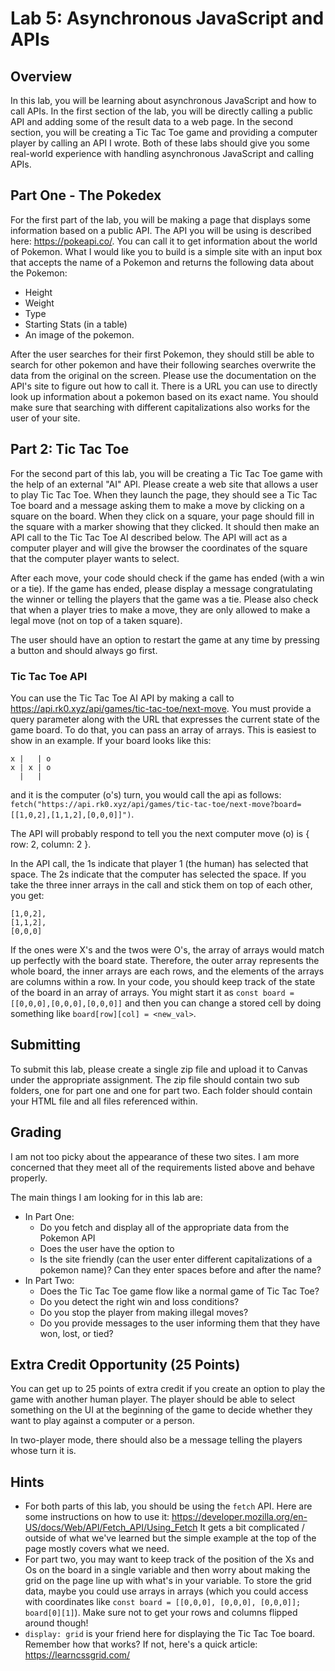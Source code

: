 # Lab 5: Asynchronous JavaScript and APIs

## Overview

In this lab, you will be learning about asynchronous JavaScript and how to call APIs. In the
first section of the lab, you will be directly calling a public API and adding some of the
result data to a web page. In the second section, you will be creating a Tic Tac Toe game
and providing a computer player by calling an API I wrote. Both of these labs should give
you some real-world experience with handling asynchronous JavaScript and calling APIs. 

## Part One - The Pokedex

For the first part of the lab, you will be making a page that displays some information based
on a public API. The API you will be using is described here: https://pokeapi.co/. You can
call it to get information about the world of Pokemon. What I would like you to build is
a simple site with an input box that accepts the name of a Pokemon and returns the following
data about the Pokemon:

- Height
- Weight
- Type
- Starting Stats (in a table)
- An image of the pokemon.

After the user searches for their first Pokemon, they should still be able to search for
other pokemon and have their following searches overwrite the data from the original on
the screen. Please use the documentation on the API's site to figure out how to call
it. There is a URL you can use to directly look up information about a pokemon based
on its exact name. You should make sure that searching with different capitalizations
also works for the user of your site. 

## Part 2: Tic Tac Toe

For the second part of this lab, you will be creating a Tic Tac Toe game with the help of
an external "AI" API. Please create a web site that allows a user to play Tic Tac Toe.
When they launch the page, they should see a Tic Tac Toe board and a message asking them
to make a move by clicking on a square on the board. When they click on a square, your page 
should fill in the square with a marker showing that they clicked. It should then make an
API call to the Tic Tac Toe AI described below. The API will act as a computer player and will give the browser
the coordinates of the square that the computer player wants to select.

After each move, your code should check if the game has ended (with a win or a tie). If the
game has ended, please display a message congratulating the winner or telling the players
that the game was a tie. Please also check that when a player tries to make a move, they are
only allowed to make a legal move (not on top of a taken square). 

The user should have an option to restart the game at any time by pressing a button and
should always go first.

### Tic Tac Toe API

You can use the Tic Tac Toe AI API by making a call to 
https://api.rk0.xyz/api/games/tic-tac-toe/next-move. You must provide a query parameter along
with the URL that expresses the current state of the game board. To do that, you can
pass an array of arrays. This is easiest to show in an example. If your board looks like
this:

```
x |   | o
x | x | o  
  |   |   
```

and it is the computer (o's) turn, you would call the api as follows:  
`fetch("https://api.rk0.xyz/api/games/tic-tac-toe/next-move?board=[[1,0,2],[1,1,2],[0,0,0]]")`.

The API will probably respond to tell you the next computer move (o) is { row: 2, column: 2 }.

In the API call, the 1s indicate that player 1 (the human) has selected that space.
The 2s indicate that the computer has selected the space. If you take the 
three inner arrays in the call and stick them on top of each other, you get:

```
[1,0,2],
[1,1,2],
[0,0,0]
```

If the ones were X's and the twos were O's, the array of arrays would match up perfectly
with the board state. Therefore, the outer array represents the whole board, the inner
arrays are each rows, and the elements of the arrays are columns within a row.
In your code, you should keep track of the state of the board in an array of arrays.
You might start it as `const board = [[0,0,0],[0,0,0],[0,0,0]]` and then you can change
a stored cell by doing something like `board[row][col] = <new_val>`.

## Submitting

To submit this lab, please create a single zip file and upload it to Canvas under the appropriate assignment.
The zip file should contain two sub folders, one for part one and one for part two. Each folder
should contain your HTML file and all files referenced within.

## Grading

I am not too picky about the appearance of these two sites. I am more concerned that they
meet all of the requirements listed above and behave properly.

The main things I am looking for in this lab are:
- In Part One:
    - Do you fetch and display all of the appropriate data from the Pokemon API
    - Does the user have the option to 
    - Is the site friendly (can the user enter different capitalizations of a pokemon name)?
    Can they enter spaces before and after the name?
- In Part Two:
     - Does the Tic Tac Toe game flow like a normal game of Tic Tac Toe?
     - Do you detect the right win and loss conditions?
     - Do you stop the player from making illegal moves?
     - Do you provide messages to the user informing them that they have won, lost, or tied?

## Extra Credit Opportunity (25 Points)

You can get up to 25 points of extra credit if you create an option to play the game with
another human player. The player should be able to select something on the UI at the
beginning of the game to decide whether they want to play against a computer or a person.

In two-player mode, there should also be a message telling the players whose turn it is.

## Hints

- For both parts of this lab, you should be using the `fetch` API. Here are some
instructions on how to use it: https://developer.mozilla.org/en-US/docs/Web/API/Fetch_API/Using_Fetch
It gets a bit complicated / outside of what we've learned but the simple example at the top
of the page mostly covers what we need.
- For part two, you may want to keep track of the position of the Xs and Os on the board
in a single variable and then worry about making the grid on the page line up with what's
in your variable. To store the grid data, maybe you could use arrays in arrays (which you
could access with coordinates like `const board = [[0,0,0], [0,0,0], [0,0,0]]; board[0][1]`). 
Make sure not to get your rows and columns flipped around though!
- `display: grid` is your friend here for displaying the Tic Tac Toe board. Remember how that
works? If not, here's a quick article: https://learncssgrid.com/